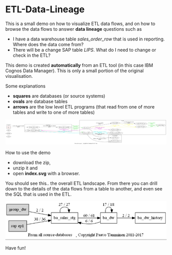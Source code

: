 # ETL-Data-Lineage

This is a small demo on how to visualize ETL data flows, and on how to browse the data flows to answer **data lineage** questions such as

- I have a data warehouse table *sales_order_row* that is used in reporting. Where does the data come from?
- There will be a change SAP table *LIPS*. What do I need to change or check in the ETL?


This demo is created **automatically** from an ETL tool (in this case IBM Cognos Data Manager). This is only a small portion of the original visualisation.

Some explanations

- **squares** are databases (or source systems)
- **ovals** are database tables
- **arrows** are the low level ETL programs (that read from one of more tables and write to one of more tables)

![alt text](https://github.com/PaavoT/ETL-Data-Lineage/blob/master/FORWARD_sap_ep1__lips.jpg)

How to use the demo

- download the zip, 
- unzip it and 
- open **index.svg** with a browser.

You should see this.. the overall ETL landscape. From there you can drill down to the details of the data flows from a table to another, and even see the SQL that is used in the ETL.

![alt text](https://github.com/PaavoT/ETL-Data-Lineage/blob/master/index.jpg)

Have fun!
